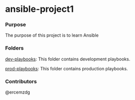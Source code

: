 # ansible-project1

### Purpose
The purpose of this project is to learn Ansible

### Folders
[dev-playbooks](dev-playbooks): This folder contains development playbooks. 

[prod-playbooks](prod-playbooks): This folder contains production playbooks.

### Contributors
@ercemzdg
